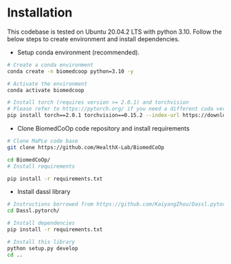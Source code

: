 # Installation

This codebase is tested on Ubuntu 20.04.2 LTS with python 3.10. Follow the below steps to create environment and install dependencies.

* Setup conda environment (recommended).
```bash
# Create a conda environment
conda create -n biomedcoop python=3.10 -y

# Activate the environment
conda activate biomedcoop

# Install torch (requires version >= 2.0.1) and torchvision
# Please refer to https://pytorch.org/ if you need a different cuda version
pip install torch==2.0.1 torchvision==0.15.2 --index-url https://download.pytorch.org/whl/cu118
```

* Clone BiomedCoOp code repository and install requirements
```bash
# Clone MaPLe code base
git clone https://github.com/HealthX-Lab/BiomedCoOp

cd BiomedCoOp/
# Install requirements

pip install -r requirements.txt

```

* Install dassl library
```bash
# Instructions borrowed from https://github.com/KaiyangZhou/Dassl.pytorch#installation
cd Dassl.pytorch/

# Install dependencies
pip install -r requirements.txt

# Install this library
python setup.py develop
cd ..
```